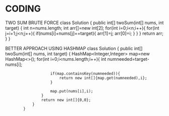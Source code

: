 # CODING

TWO SUM
BRUTE FORCE
        class Solution {
            public int[] twoSum(int[] nums, int target) {
                int n=nums.length;
                int arr[]=new int[2];
                for(int i=0;i<n;i++){
                    for(int j=i+1;j<n;j++){
                        if(nums[i]+nums[j]==target){
                        arr[1]=j;
                        arr[0]=i;
                        }
                    }
                }
                return arr;
            }
        }

BETTER APPROACH USING HASHMAP
            class Solution {
                public int[] twoSum(int[] nums, int target) {
                    HashMap<Integer,Integer> map=new HashMap<>();
                    for(int i=0;i<nums.length;i++){
                        int numneeded=target-nums[i];
            
                        if(map.containsKey(numneeded)){
                            return new int[]{map.get(numneeded),i};
                        }
            
                        map.put(nums[i],i);
                    }
                    return new int[]{0,0};
                }
            }
